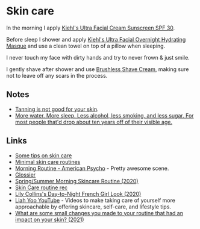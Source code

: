 # Skin care

In the morning I apply [Kiehl's Ultra Facial Cream Sunscreen SPF 30](https://www.amazon.co.uk/Kiehls-Ultra-Facial-Cream-Sunscreen/dp/B01N788Z2A).

Before sleep I shower and apply [Kiehl's Ultra Facial Overnight Hydrating Masque](https://www.amazon.co.uk/Kiehls-Facial-Overnight-Hydrating-Masque/dp/B008S5CV06) and use a clean towel on top of a pillow when sleeping.

I never touch my face with dirty hands and try to never frown & just smile.

I gently shave after shower and use [Brushless Shave Cream](https://www.amazon.co.uk/Ultimate-Brushless-Shave-Cream-Eagle/dp/B000S92RAY), making sure not to leave off any scars in the process.

## Notes

- [Tanning is not good for your skin](https://www.youtube.com/watch?v=o9BqrSAHbTc).
- [More water. More sleep. Less alcohol, less smoking, and less sugar. For most people that'd drop about ten years off of their visible age.](https://www.reddit.com/r/nutrition/comments/lksj1l/what_are_your_favorite_nutritional_tricks_for/)

## Links

- [Some tips on skin care](https://www.reddit.com/r/NoStupidQuestions/comments/73pimh/im_currently_22_what_should_i_start_doingstop/dns7hnb/)
- [Minimal skin care routines](https://www.reddit.com/r/minimalism/comments/8y94c8/minimalist_beauty/)
- [Morning Routine - American Psycho](https://www.youtube.com/watch?v=RjKNbfA64EE) - Pretty awesome scene.
- [Glossier](https://www.glossier.com/)
- [Spring/Summer Morning Skincare Routine (2020)](https://www.youtube.com/watch?v=E4x2YCXJD8Y)
- [Skin Care routine rec](https://twitter.com/abbyfuller/status/1264619300054134784)
- [Lily Collins's Day-to-Night French Girl Look (2020)](https://www.youtube.com/watch?v=zpDuNzO_rwA)
- [Liah Yoo YouTube](https://www.youtube.com/c/LiahYoo/videos) - Videos to make taking care of yourself more approachable by offering skincare, self-care, and lifestyle tips.
- [What are some small changes you made to your routine that had an impact on your skin? (2021)](https://www.reddit.com/r/SkincareAddiction/comments/kpobqa/miscellaneous_what_are_some_small_changes_you/)
